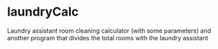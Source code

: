 # laundryCalc
Laundry assistant room cleaning calculator (with some parameters) and another program that divides the total rooms with the laundry assistant 
